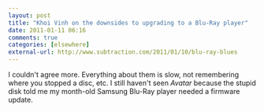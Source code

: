 ```yaml
---
layout: post  
title: "Khoi Vinh on the downsides to upgrading to a Blu-Ray player"  
date: 2011-01-11 06:16  
comments: true  
categories: [elsewhere]
external-url: http://www.subtraction.com/2011/01/10/blu-ray-blues  
---
```


I couldn't agree more. Everything about them is slow, not remembering where you stopped a disc, etc. I still haven't seen <em>Avatar</em> because the stupid disk told me my month-old Samsung Blu-Ray player needed a firmware update.
